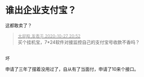 # 谁出企业支付宝？


这都敢卖了？

<div class="quote"><blockquote><font size="2"><a href="https://www.hostloc.com/forum.php?mod=redirect&amp;goto=findpost&amp;pid=9361169&amp;ptid=752389" target="_blank"><font color="#999999">大屁股 发表于 2020-10-27 20:52</font></a></font><br />
买个挂机宝，7*24软件对接监控自己的支付宝号收款不香吗？</blockquote></div><br />
坏 <img src="static/image/smiley/default/lol.gif" smilieid="12" border="0" alt="" />

申请了三年了摆着没用过了，自从有了当面付，申请了10来个接口。

